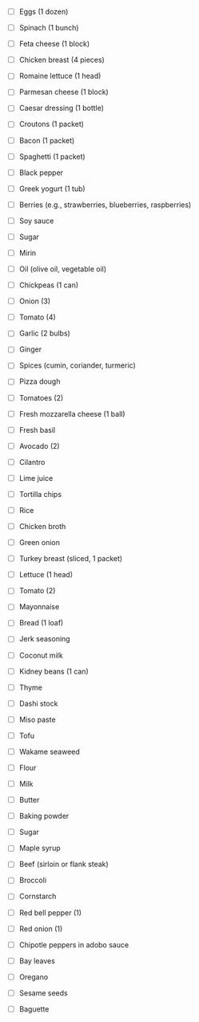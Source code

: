-[ ] Eggs (1 dozen)
-[ ] Spinach (1 bunch)
-[ ] Feta cheese (1 block)
-[ ] Chicken breast (4 pieces)
-[ ] Romaine lettuce (1 head)
-[ ] Parmesan cheese (1 block)
-[ ] Caesar dressing (1 bottle)
-[ ] Croutons (1 packet)
-[ ] Bacon (1 packet)
-[ ] Spaghetti (1 packet)
-[ ] Black pepper
-[ ] Greek yogurt (1 tub)
-[ ] Berries (e.g., strawberries, blueberries, raspberries)
-[ ] Soy sauce
-[ ] Sugar
-[ ] Mirin
-[ ] Oil (olive oil, vegetable oil)
-[ ] Chickpeas (1 can)
-[ ] Onion (3)
-[ ] Tomato (4)
-[ ] Garlic (2 bulbs)
-[ ] Ginger
-[ ] Spices (cumin, coriander, turmeric)
-[ ] Pizza dough
-[ ] Tomatoes (2)
-[ ] Fresh mozzarella cheese (1 ball)
-[ ] Fresh basil
-[ ] Avocado (2)
-[ ] Cilantro
-[ ] Lime juice
-[ ] Tortilla chips
-[ ] Rice
-[ ] Chicken broth
-[ ] Green onion
-[ ] Turkey breast (sliced, 1 packet)
-[ ] Lettuce (1 head)
-[ ] Tomato (2)
-[ ] Mayonnaise
-[ ] Bread (1 loaf)
-[ ] Jerk seasoning
-[ ] Coconut milk
-[ ] Kidney beans (1 can)
-[ ] Thyme
-[ ] Dashi stock
-[ ] Miso paste
-[ ] Tofu
-[ ] Wakame seaweed
-[ ] Flour
-[ ] Milk
-[ ] Butter
-[ ] Baking powder
-[ ] Sugar
-[ ] Maple syrup
-[ ] Beef (sirloin or flank steak)
-[ ] Broccoli
-[ ] Cornstarch
-[ ] Red bell pepper (1)
-[ ] Red onion (1)
-[ ] Chipotle peppers in adobo sauce
-[ ] Bay leaves
-[ ] Oregano
-[ ] Sesame seeds
-[ ] Baguette

